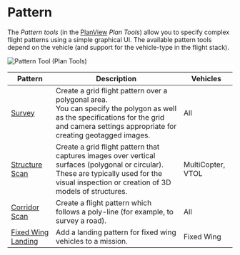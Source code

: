 # Pattern

The *Pattern tools* (in the [PlanView](../PlanView/PlanView.md) *Plan Tools*) allow you to specify complex flight patterns using a simple graphical UI.
The available pattern tools depend on the vehicle (and support for the vehicle-type in the flight stack).

![Pattern Tool (Plan Tools)](../../assets/plan/pattern/pattern_tool.jpg)

Pattern | Description | Vehicles
--- | --- | ---
[Survey](../PlanView/pattern_survey.md) | Create a grid flight pattern over a polygonal area. <br />You can specify the polygon as well as the specifications for the grid and camera settings appropriate for creating geotagged images. | All 
[Structure Scan](../PlanView/pattern_structure_scan_v2.md) | Create a grid flight pattern that captures images over vertical surfaces (polygonal or circular). <br />These are typically used for the visual inspection or creation of 3D models of structures. | MultiCopter, VTOL
[Corridor Scan](../PlanView/pattern_corridor_scan.md) | Create a flight pattern which follows a poly-line (for example, to survey a road). | All
[Fixed Wing Landing](../PlanView/pattern_fixed_wing_landing.md) | Add a landing pattern for fixed wing vehicles to a mission. | Fixed Wing
